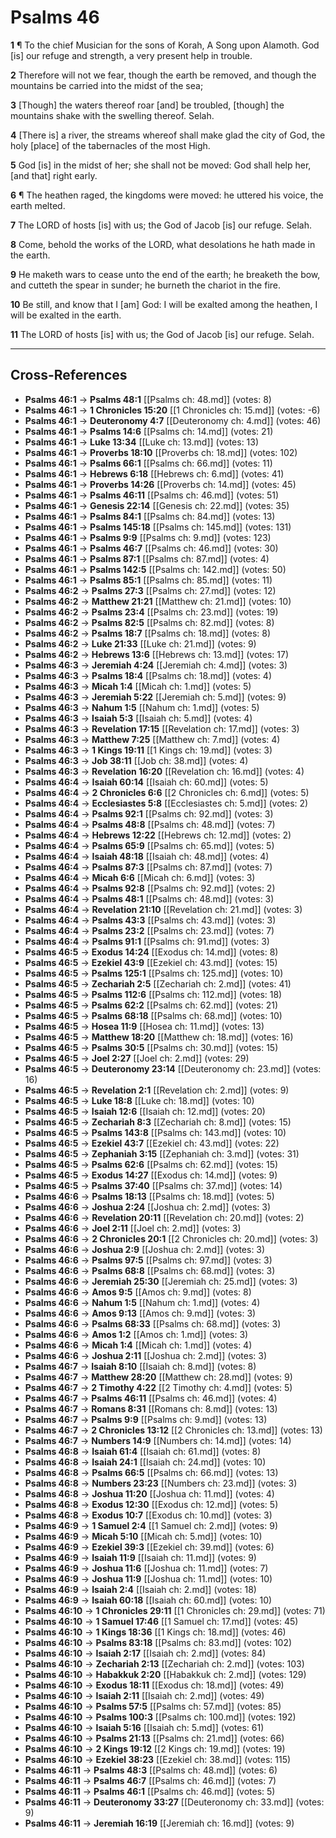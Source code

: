 # Psalms 46

**1** ¶ To the chief Musician for the sons of Korah, A Song upon Alamoth. God [is] our refuge and strength, a very present help in trouble.

**2** Therefore will not we fear, though the earth be removed, and though the mountains be carried into the midst of the sea;

**3** [Though] the waters thereof roar [and] be troubled, [though] the mountains shake with the swelling thereof. Selah.

**4** [There is] a river, the streams whereof shall make glad the city of God, the holy [place] of the tabernacles of the most High.

**5** God [is] in the midst of her; she shall not be moved: God shall help her, [and that] right early.

**6** ¶ The heathen raged, the kingdoms were moved: he uttered his voice, the earth melted.

**7** The LORD of hosts [is] with us; the God of Jacob [is] our refuge. Selah.

**8** Come, behold the works of the LORD, what desolations he hath made in the earth.

**9** He maketh wars to cease unto the end of the earth; he breaketh the bow, and cutteth the spear in sunder; he burneth the chariot in the fire.

**10** Be still, and know that I [am] God: I will be exalted among the heathen, I will be exalted in the earth.

**11** The LORD of hosts [is] with us; the God of Jacob [is] our refuge. Selah.

---

## Cross-References

- **Psalms 46:1** → **Psalms 48:1** [[Psalms ch: 48.md]] (votes: 8)
- **Psalms 46:1** → **1 Chronicles 15:20** [[1 Chronicles ch: 15.md]] (votes: -6)
- **Psalms 46:1** → **Deuteronomy 4:7** [[Deuteronomy ch: 4.md]] (votes: 46)
- **Psalms 46:1** → **Psalms 14:6** [[Psalms ch: 14.md]] (votes: 21)
- **Psalms 46:1** → **Luke 13:34** [[Luke ch: 13.md]] (votes: 13)
- **Psalms 46:1** → **Proverbs 18:10** [[Proverbs ch: 18.md]] (votes: 102)
- **Psalms 46:1** → **Psalms 66:1** [[Psalms ch: 66.md]] (votes: 11)
- **Psalms 46:1** → **Hebrews 6:18** [[Hebrews ch: 6.md]] (votes: 41)
- **Psalms 46:1** → **Proverbs 14:26** [[Proverbs ch: 14.md]] (votes: 45)
- **Psalms 46:1** → **Psalms 46:11** [[Psalms ch: 46.md]] (votes: 51)
- **Psalms 46:1** → **Genesis 22:14** [[Genesis ch: 22.md]] (votes: 35)
- **Psalms 46:1** → **Psalms 84:1** [[Psalms ch: 84.md]] (votes: 13)
- **Psalms 46:1** → **Psalms 145:18** [[Psalms ch: 145.md]] (votes: 131)
- **Psalms 46:1** → **Psalms 9:9** [[Psalms ch: 9.md]] (votes: 123)
- **Psalms 46:1** → **Psalms 46:7** [[Psalms ch: 46.md]] (votes: 30)
- **Psalms 46:1** → **Psalms 87:1** [[Psalms ch: 87.md]] (votes: 4)
- **Psalms 46:1** → **Psalms 142:5** [[Psalms ch: 142.md]] (votes: 50)
- **Psalms 46:1** → **Psalms 85:1** [[Psalms ch: 85.md]] (votes: 11)
- **Psalms 46:2** → **Psalms 27:3** [[Psalms ch: 27.md]] (votes: 12)
- **Psalms 46:2** → **Matthew 21:21** [[Matthew ch: 21.md]] (votes: 10)
- **Psalms 46:2** → **Psalms 23:4** [[Psalms ch: 23.md]] (votes: 19)
- **Psalms 46:2** → **Psalms 82:5** [[Psalms ch: 82.md]] (votes: 8)
- **Psalms 46:2** → **Psalms 18:7** [[Psalms ch: 18.md]] (votes: 8)
- **Psalms 46:2** → **Luke 21:33** [[Luke ch: 21.md]] (votes: 9)
- **Psalms 46:2** → **Hebrews 13:6** [[Hebrews ch: 13.md]] (votes: 17)
- **Psalms 46:3** → **Jeremiah 4:24** [[Jeremiah ch: 4.md]] (votes: 3)
- **Psalms 46:3** → **Psalms 18:4** [[Psalms ch: 18.md]] (votes: 4)
- **Psalms 46:3** → **Micah 1:4** [[Micah ch: 1.md]] (votes: 5)
- **Psalms 46:3** → **Jeremiah 5:22** [[Jeremiah ch: 5.md]] (votes: 9)
- **Psalms 46:3** → **Nahum 1:5** [[Nahum ch: 1.md]] (votes: 5)
- **Psalms 46:3** → **Isaiah 5:3** [[Isaiah ch: 5.md]] (votes: 4)
- **Psalms 46:3** → **Revelation 17:15** [[Revelation ch: 17.md]] (votes: 3)
- **Psalms 46:3** → **Matthew 7:25** [[Matthew ch: 7.md]] (votes: 4)
- **Psalms 46:3** → **1 Kings 19:11** [[1 Kings ch: 19.md]] (votes: 3)
- **Psalms 46:3** → **Job 38:11** [[Job ch: 38.md]] (votes: 4)
- **Psalms 46:3** → **Revelation 16:20** [[Revelation ch: 16.md]] (votes: 4)
- **Psalms 46:4** → **Isaiah 60:14** [[Isaiah ch: 60.md]] (votes: 5)
- **Psalms 46:4** → **2 Chronicles 6:6** [[2 Chronicles ch: 6.md]] (votes: 5)
- **Psalms 46:4** → **Ecclesiastes 5:8** [[Ecclesiastes ch: 5.md]] (votes: 2)
- **Psalms 46:4** → **Psalms 92:1** [[Psalms ch: 92.md]] (votes: 3)
- **Psalms 46:4** → **Psalms 48:8** [[Psalms ch: 48.md]] (votes: 7)
- **Psalms 46:4** → **Hebrews 12:22** [[Hebrews ch: 12.md]] (votes: 2)
- **Psalms 46:4** → **Psalms 65:9** [[Psalms ch: 65.md]] (votes: 5)
- **Psalms 46:4** → **Isaiah 48:18** [[Isaiah ch: 48.md]] (votes: 4)
- **Psalms 46:4** → **Psalms 87:3** [[Psalms ch: 87.md]] (votes: 7)
- **Psalms 46:4** → **Micah 6:6** [[Micah ch: 6.md]] (votes: 3)
- **Psalms 46:4** → **Psalms 92:8** [[Psalms ch: 92.md]] (votes: 2)
- **Psalms 46:4** → **Psalms 48:1** [[Psalms ch: 48.md]] (votes: 3)
- **Psalms 46:4** → **Revelation 21:10** [[Revelation ch: 21.md]] (votes: 3)
- **Psalms 46:4** → **Psalms 43:3** [[Psalms ch: 43.md]] (votes: 3)
- **Psalms 46:4** → **Psalms 23:2** [[Psalms ch: 23.md]] (votes: 7)
- **Psalms 46:4** → **Psalms 91:1** [[Psalms ch: 91.md]] (votes: 3)
- **Psalms 46:5** → **Exodus 14:24** [[Exodus ch: 14.md]] (votes: 8)
- **Psalms 46:5** → **Ezekiel 43:9** [[Ezekiel ch: 43.md]] (votes: 15)
- **Psalms 46:5** → **Psalms 125:1** [[Psalms ch: 125.md]] (votes: 10)
- **Psalms 46:5** → **Zechariah 2:5** [[Zechariah ch: 2.md]] (votes: 41)
- **Psalms 46:5** → **Psalms 112:6** [[Psalms ch: 112.md]] (votes: 18)
- **Psalms 46:5** → **Psalms 62:2** [[Psalms ch: 62.md]] (votes: 21)
- **Psalms 46:5** → **Psalms 68:18** [[Psalms ch: 68.md]] (votes: 10)
- **Psalms 46:5** → **Hosea 11:9** [[Hosea ch: 11.md]] (votes: 13)
- **Psalms 46:5** → **Matthew 18:20** [[Matthew ch: 18.md]] (votes: 16)
- **Psalms 46:5** → **Psalms 30:5** [[Psalms ch: 30.md]] (votes: 15)
- **Psalms 46:5** → **Joel 2:27** [[Joel ch: 2.md]] (votes: 29)
- **Psalms 46:5** → **Deuteronomy 23:14** [[Deuteronomy ch: 23.md]] (votes: 16)
- **Psalms 46:5** → **Revelation 2:1** [[Revelation ch: 2.md]] (votes: 9)
- **Psalms 46:5** → **Luke 18:8** [[Luke ch: 18.md]] (votes: 10)
- **Psalms 46:5** → **Isaiah 12:6** [[Isaiah ch: 12.md]] (votes: 20)
- **Psalms 46:5** → **Zechariah 8:3** [[Zechariah ch: 8.md]] (votes: 15)
- **Psalms 46:5** → **Psalms 143:8** [[Psalms ch: 143.md]] (votes: 10)
- **Psalms 46:5** → **Ezekiel 43:7** [[Ezekiel ch: 43.md]] (votes: 22)
- **Psalms 46:5** → **Zephaniah 3:15** [[Zephaniah ch: 3.md]] (votes: 31)
- **Psalms 46:5** → **Psalms 62:6** [[Psalms ch: 62.md]] (votes: 15)
- **Psalms 46:5** → **Exodus 14:27** [[Exodus ch: 14.md]] (votes: 9)
- **Psalms 46:5** → **Psalms 37:40** [[Psalms ch: 37.md]] (votes: 14)
- **Psalms 46:6** → **Psalms 18:13** [[Psalms ch: 18.md]] (votes: 5)
- **Psalms 46:6** → **Joshua 2:24** [[Joshua ch: 2.md]] (votes: 3)
- **Psalms 46:6** → **Revelation 20:11** [[Revelation ch: 20.md]] (votes: 2)
- **Psalms 46:6** → **Joel 2:11** [[Joel ch: 2.md]] (votes: 3)
- **Psalms 46:6** → **2 Chronicles 20:1** [[2 Chronicles ch: 20.md]] (votes: 3)
- **Psalms 46:6** → **Joshua 2:9** [[Joshua ch: 2.md]] (votes: 3)
- **Psalms 46:6** → **Psalms 97:5** [[Psalms ch: 97.md]] (votes: 3)
- **Psalms 46:6** → **Psalms 68:8** [[Psalms ch: 68.md]] (votes: 3)
- **Psalms 46:6** → **Jeremiah 25:30** [[Jeremiah ch: 25.md]] (votes: 3)
- **Psalms 46:6** → **Amos 9:5** [[Amos ch: 9.md]] (votes: 8)
- **Psalms 46:6** → **Nahum 1:5** [[Nahum ch: 1.md]] (votes: 4)
- **Psalms 46:6** → **Amos 9:13** [[Amos ch: 9.md]] (votes: 3)
- **Psalms 46:6** → **Psalms 68:33** [[Psalms ch: 68.md]] (votes: 3)
- **Psalms 46:6** → **Amos 1:2** [[Amos ch: 1.md]] (votes: 3)
- **Psalms 46:6** → **Micah 1:4** [[Micah ch: 1.md]] (votes: 4)
- **Psalms 46:6** → **Joshua 2:11** [[Joshua ch: 2.md]] (votes: 3)
- **Psalms 46:7** → **Isaiah 8:10** [[Isaiah ch: 8.md]] (votes: 8)
- **Psalms 46:7** → **Matthew 28:20** [[Matthew ch: 28.md]] (votes: 9)
- **Psalms 46:7** → **2 Timothy 4:22** [[2 Timothy ch: 4.md]] (votes: 5)
- **Psalms 46:7** → **Psalms 46:11** [[Psalms ch: 46.md]] (votes: 4)
- **Psalms 46:7** → **Romans 8:31** [[Romans ch: 8.md]] (votes: 13)
- **Psalms 46:7** → **Psalms 9:9** [[Psalms ch: 9.md]] (votes: 13)
- **Psalms 46:7** → **2 Chronicles 13:12** [[2 Chronicles ch: 13.md]] (votes: 13)
- **Psalms 46:7** → **Numbers 14:9** [[Numbers ch: 14.md]] (votes: 14)
- **Psalms 46:8** → **Isaiah 61:4** [[Isaiah ch: 61.md]] (votes: 8)
- **Psalms 46:8** → **Isaiah 24:1** [[Isaiah ch: 24.md]] (votes: 10)
- **Psalms 46:8** → **Psalms 66:5** [[Psalms ch: 66.md]] (votes: 13)
- **Psalms 46:8** → **Numbers 23:23** [[Numbers ch: 23.md]] (votes: 3)
- **Psalms 46:8** → **Joshua 11:20** [[Joshua ch: 11.md]] (votes: 4)
- **Psalms 46:8** → **Exodus 12:30** [[Exodus ch: 12.md]] (votes: 5)
- **Psalms 46:8** → **Exodus 10:7** [[Exodus ch: 10.md]] (votes: 3)
- **Psalms 46:9** → **1 Samuel 2:4** [[1 Samuel ch: 2.md]] (votes: 9)
- **Psalms 46:9** → **Micah 5:10** [[Micah ch: 5.md]] (votes: 10)
- **Psalms 46:9** → **Ezekiel 39:3** [[Ezekiel ch: 39.md]] (votes: 6)
- **Psalms 46:9** → **Isaiah 11:9** [[Isaiah ch: 11.md]] (votes: 9)
- **Psalms 46:9** → **Joshua 11:6** [[Joshua ch: 11.md]] (votes: 7)
- **Psalms 46:9** → **Joshua 11:9** [[Joshua ch: 11.md]] (votes: 10)
- **Psalms 46:9** → **Isaiah 2:4** [[Isaiah ch: 2.md]] (votes: 18)
- **Psalms 46:9** → **Isaiah 60:18** [[Isaiah ch: 60.md]] (votes: 10)
- **Psalms 46:10** → **1 Chronicles 29:11** [[1 Chronicles ch: 29.md]] (votes: 71)
- **Psalms 46:10** → **1 Samuel 17:46** [[1 Samuel ch: 17.md]] (votes: 45)
- **Psalms 46:10** → **1 Kings 18:36** [[1 Kings ch: 18.md]] (votes: 46)
- **Psalms 46:10** → **Psalms 83:18** [[Psalms ch: 83.md]] (votes: 102)
- **Psalms 46:10** → **Isaiah 2:17** [[Isaiah ch: 2.md]] (votes: 84)
- **Psalms 46:10** → **Zechariah 2:13** [[Zechariah ch: 2.md]] (votes: 103)
- **Psalms 46:10** → **Habakkuk 2:20** [[Habakkuk ch: 2.md]] (votes: 129)
- **Psalms 46:10** → **Exodus 18:11** [[Exodus ch: 18.md]] (votes: 49)
- **Psalms 46:10** → **Isaiah 2:11** [[Isaiah ch: 2.md]] (votes: 49)
- **Psalms 46:10** → **Psalms 57:5** [[Psalms ch: 57.md]] (votes: 85)
- **Psalms 46:10** → **Psalms 100:3** [[Psalms ch: 100.md]] (votes: 192)
- **Psalms 46:10** → **Isaiah 5:16** [[Isaiah ch: 5.md]] (votes: 61)
- **Psalms 46:10** → **Psalms 21:13** [[Psalms ch: 21.md]] (votes: 66)
- **Psalms 46:10** → **2 Kings 19:12** [[2 Kings ch: 19.md]] (votes: 19)
- **Psalms 46:10** → **Ezekiel 38:23** [[Ezekiel ch: 38.md]] (votes: 115)
- **Psalms 46:11** → **Psalms 48:3** [[Psalms ch: 48.md]] (votes: 6)
- **Psalms 46:11** → **Psalms 46:7** [[Psalms ch: 46.md]] (votes: 7)
- **Psalms 46:11** → **Psalms 46:1** [[Psalms ch: 46.md]] (votes: 5)
- **Psalms 46:11** → **Deuteronomy 33:27** [[Deuteronomy ch: 33.md]] (votes: 9)
- **Psalms 46:11** → **Jeremiah 16:19** [[Jeremiah ch: 16.md]] (votes: 9)
